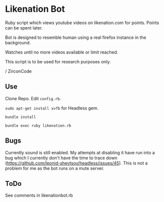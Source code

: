 
Likenation Bot
===

Ruby script which views youtube videos on likenation.com for points. Points can be spent later.

Bot is designed to resemble human using a real firefox instance in the background.

Watches until no more videos available or limit reached.

This script is to be used for research purposes only.

/ ZirconCode

Use
---

Clone Repo. Edit `config.rb`.

`sudo apt-get install xvfb` for Headless gem.

`bundle install`

`bundle exec ruby likenation.rb`

Bugs
---

Currently sound is still enabled. My attempts at disabling it have run into a bug which I currently don't have the time to trace down (https://github.com/leonid-shevtsov/headless/issues/45). This is not a problem for me as the bot runs on a mute server.

ToDo
---

See comments in likenationbot.rb

